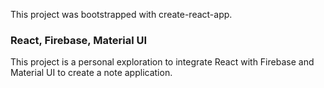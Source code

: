 This project was bootstrapped with create-react-app.

### React, Firebase, Material UI

This project is a personal exploration to integrate React with Firebase and Material UI to create a note application.  